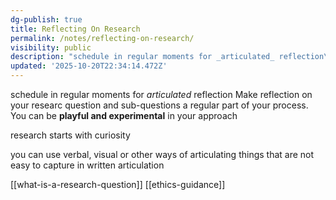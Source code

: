 ```yaml
---
dg-publish: true
title: Reflecting On Research
permalink: /notes/reflecting-on-research/
visibility: public
description: "schedule in regular moments for _articulated_ reflection\n\tMake reflection on your researc question and sub-questions a regular part of your process. You can be "
updated: '2025-10-20T22:34:14.472Z'
---
```

schedule in regular moments for _articulated_ reflection
	Make reflection on your researc question and sub-questions a regular part of your process. You can be **playful and experimental** in your approach

research starts with curiosity

you can use verbal, visual or other ways of articulating things that are not easy to capture in written articulation 

[[what-is-a-research-question]]
[[ethics-guidance]]

